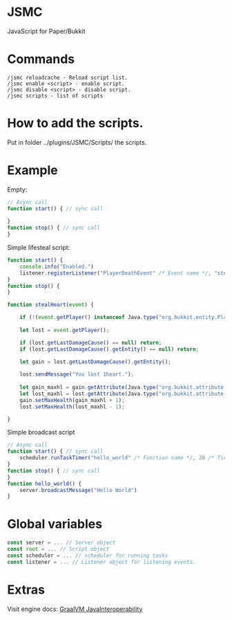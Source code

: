 # JSMC
JavaScript for Paper/Bukkit

# Commands
```
/jsmc reloadcache - Reload script list.
/jsmc enable <script> - enable script.
/jsmc disable <script> - disable script.
/jsmc scripts - list of scripts
```

# How to add the scripts.
Put in folder ../plugins/JSMC/Scripts/ the scripts.

# Example
Empty:
```javascript
// Async call
function start() { // sync call
    
}
function stop() { // sync call
}
```


Simple lifesteal script:
```javascript
function start() {
    console.info("Enabled.")
    listener.registerListener("PlayerDeathEvent" /* Event name */, "stealHeart" /* Function name */, root /* Script ref */);
}
function stop() {
}

function stealHeart(event) {

    if (!(event.getPlayer() instanceof Java.type("org.bukkit.entity.Player"))) return;
    
    let lost = event.getPlayer();

    if (lost.getLastDamageCause() == null) return;
    if (lost.getLastDamageCause().getEntity() == null) return;

    let gain = lost.getLastDamageCause().getEntity();
    
    lost.sendMessage("You lost 1heart.");
    
    let gain_maxhl = gain.getAttribute(Java.type("org.bukkit.attribute.Attribute").GENERIC_MAX_HEALTH).getValue();
    let lost_maxhl = lost.getAttribute(Java.type("org.bukkit.attribute.Attribute").GENERIC_MAX_HEALTH).getValue();
    gain.setMaxHealth(gain_maxhl + 1);
    lost.setMaxHealth(lost_maxhl - 1);

}
```
Simple broadcast script
```javascript
// Async call
function start() { // sync call
    scheduler.runTaskTimer("hello_world" /* Function name */, 20 /* Ticks */)
}
function stop() { // sync call
}
function hello_world() {
    server.broadcastMessage("Hello World")
}
```

# Global variables
```javascript
const server = ... // Server object
const root = ... // Script object
const scheduler = ... // scheduler for running tasks
const listener = ... // Listener object for listening events.
```
# Extras
Visit engine docs: [GraalVM JavaInteroperability](https://www.graalvm.org/latest/reference-manual/js/JavaInteroperability/)

